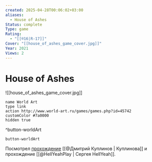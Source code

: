```yaml
---
created: 2025-04-28T00:06:02+03:00
aliases:
  - House of Ashes
Status: complete
Type: game
Rating:
  - "[[®️16|R-17]]"
Cover: "[[house_of_ashes_game_cover.jpg]]"
Year: 2021
Views: 2
---
```


# House of Ashes

![[house_of_ashes_game_cover.jpg]]


```button
name World Art
type link
action http://www.world-art.ru/games/games.php?id=45742
customColor #7a0000
hidden true
```
^button-worldArt



`button-worldArt`

Посмотрел [прохождение](https://youtu.be/W-0FJAyflp8?si=Rd9dNyGb3Y9Jg49h) [[@Дмитрий Куплинов | Куплинова]] и прохождение [[@HellYeahPlay | Сергея HellYeah]].
